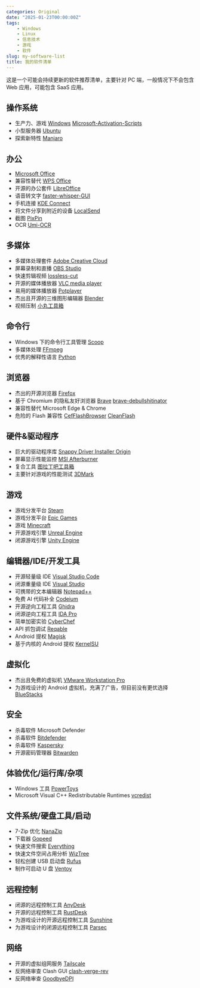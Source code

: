 ```yaml
---
categories: Original
date: "2025-01-23T00:00:00Z"
tags:
    - Windows
    - Linux
    - 信息技术
    - 游戏
    - 软件
slug: my-software-list
title: 我的软件清单
---
```


这是一个可能会持续更新的软件推荐清单，主要针对 PC 端，一般情况下不会包含 Web 应用，可能包含 SaaS 应用。

## 操作系统

-   生产力、游戏 [Windows](https://www.microsoft.com/zh-cn/software-download/windows11) [Microsoft-Activation-Scripts](https://github.com/massgravel/Microsoft-Activation-Scripts)
-   小型服务器 [Ubuntu](https://ubuntu.com/)
-   探索新特性 [Manjaro](https://manjaro.org/)

## 办公

-   [Microsoft Office](https://gravesoft.dev/office_c2r_links)
-   兼容性替代 [WPS Office](https://raincandy.tech/wpsoffice_umrse/)
-   开源的办公套件 [LibreOffice](https://www.libreoffice.org/)
-   语音转文字 [faster-whisper-GUI](https://github.com/CheshireCC/faster-whisper-GUI)
-   手机连接 [KDE Connect](https://kdeconnect.kde.org/)
-   将文件分享到附近的设备 [LocalSend](https://github.com/localsend/localsend)
-   截图 [PixPin](https://pixpin.cn/)
-   OCR [Umi-OCR](https://github.com/hiroi-sora/Umi-OCR)

## 多媒体

-   多媒体处理套件 [Adobe Creative Cloud](https://www.reddit.com/r/GenP/wiki/redditgenpguides/)
-   屏幕录制和直播 [OBS Studio](https://obsproject.com/)
-   快速剪辑视频 [lossless-cut](https://github.com/mifi/lossless-cut)
-   开源的媒体播放器 [VLC media player](https://www.videolan.org/vlc/)
-   易用的媒体播放器 [Potplayer](https://potplayer.daum.net/)
-   杰出且开源的三维图形编辑器 [Blender](https://www.blender.org/)
-   视频压制 [小丸工具箱](https://maruko.appinn.me/)

## 命令行

-   Windows 下的命令行工具管理 [Scoop](https://github.com/ScoopInstaller/Scoop)
-   多媒体处理 [FFmpeg](https://www.ffmpeg.org/)
-   优秀的解释性语言 [Python](https://www.python.org/)

## 浏览器

-   杰出的开源浏览器 [Firefox](https://www.mozilla.org/zh-CN/firefox/new/)
-   基于 Chromium 的隐私友好浏览器 [Brave](https://brave.com/) [brave-debullshitinator](https://github.com/MulesGaming/brave-debullshitinator)
-   兼容性替代 Microsoft Edge & Chrome
-   危险的 Flash 兼容性 [CefFlashBrowser](https://github.com/Mzying2001/CefFlashBrowser) [CleanFlash](https://gitlab.com/cleanflash/installer)

## 硬件&驱动程序

-   巨大的驱动程序库 [Snappy Driver Installer Origin](https://www.glenn.delahoy.com/snappy-driver-installer-origin/)
-   屏幕显示性能监控 [MSI Afterburner](https://www.msi.com/Landing/afterburner/graphics-cards)
-   复合工具 [图拉丁吧工具箱](https://www.tbtool.cn/)
-   主要针对游戏的性能测试 [3DMark](https://www.3dmark.com/)

## 游戏

-   游戏分发平台 [Steam](https://store.steampowered.com/about)
-   游戏分发平台 [Epic Games](https://store.epicgames.com/zh-CN/)
-   游戏 [Minecraft](https://github.com/HMCL-dev/HMCL)
-   开源游戏引擎 [Unreal Engine](https://www.unrealengine.com/zh-CN)
-   闭源游戏引擎 [Unity Engine](https://github.com/tylearymf/UniHacker)

## 编辑器/IDE/开发工具

-   开源轻量级 IDE [Visual Studio Code](https://code.visualstudio.com/)
-   闭源重量级 IDE [Visual Studio](https://visualstudio.microsoft.com/)
-   可携带的文本编辑器 [Notepad++](https://notepad-plus-plus.org/)
-   免费 AI 代码补全 [Codeium](https://codeium.com/)
-   开源逆向工程工具 [Ghidra](https://github.com/NationalSecurityAgency/ghidra)
-   闭源逆向工程工具 [IDA Pro](https://web.archive.org/web/20250115023908/https://kaede.jp.net/fkhexrays/)
-   简单加密实验 [CyberChef](https://github.com/gchq/CyberChef)
-   API 抓包调试 [Reqable](https://reqable.com/zh-CN/)
-   Android 提权 [Magisk](https://github.com/topjohnwu/Magisk)
-   基于内核的 Android 提权 [KernelSU](https://github.com/tiann/KernelSU)

## 虚拟化

-   杰出且免费的虚拟机 [VMware Workstation Pro](https://www.vmware.com/products/desktop-hypervisor/workstation-and-fusion)
-   为游戏设计的 Android 虚拟机，充满了广告，但目前没有更优选择 [BlueStacks](https://www.bluestacks.com/bluestacks-5.html)

## 安全

-   杀毒软件 Microsoft Defender
-   杀毒软件 [Bitdefender](https://www.bitdefender.com/en-us/consumer/free-antivirus)
-   杀毒软件 [Kaspersky](https://www.kaspersky.com/downloads/free-antivirus)
-   开源密码管理器 [Bitwarden](https://bitwarden.com/)

## 体验优化/运行库/杂项

-   Windows 工具 [PowerToys](https://github.com/microsoft/PowerToys)
-   Microsoft Visual C++ Redistributable Runtimes [vcredist](https://github.com/abbodi1406/vcredist)

## 文件系统/硬盘工具/启动

-   7-Zip 优化 [NanaZip](https://github.com/M2Team/NanaZip)
-   下载器 [Gopeed](https://github.com/GopeedLab/gopeed)
-   快速文件搜索 [Everything](https://www.voidtools.com/zh-cn/)
-   快速文件空间占用分析 [WizTree](https://diskanalyzer.com/)
-   轻松创建 USB 启动盘 [Rufus](https://rufus.ie/zh/)
-   制作可启动 U 盘 [Ventoy](https://ventoy.net/cn/index.html)

## 远程控制

-   闭源的远程控制工具 [AnyDesk](https://anydesk.com/zhs)
-   开源的远程控制工具 [RustDesk](https://rustdesk.com/zh-cn/)
-   为游戏设计的开源远程控制工具 [Sunshine](https://github.com/LizardByte/Sunshine)
-   为游戏设计的闭源远程控制工具 [Parsec](https://parsec.app/)

## 网络

-   开源的虚拟组网服务 [Tailscale](https://tailscale.com/)
-   反网络审查 Clash GUI [clash-verge-rev](https://github.com/clash-verge-rev/clash-verge-rev)
-   反网络审查 [GoodbyeDPI](https://github.com/ValdikSS/GoodbyeDPI)
